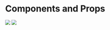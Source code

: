 # Components and Props

<img src="../../src/notes/components-props-1.jpeg">
<img src="../../src/notes/components-props-2.jpeg">

